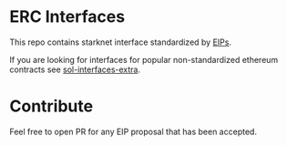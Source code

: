 # ERC Interfaces

This repo contains starknet interface standardized by
[EIPs](https://eips.ethereum.org/).

If you are looking for interfaces for popular non-standardized ethereum
contracts see
[sol-interfaces-extra](https://github.com/lambda-0x/sol-interfaces-extra).

# Contribute

Feel free to open PR for any EIP proposal that has been accepted.
